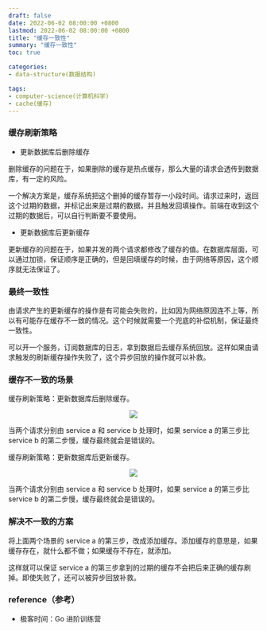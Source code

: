 ```yaml
---
draft: false
date: 2022-06-02 08:00:00 +0800
lastmod: 2022-06-02 08:00:00 +0800
title: "缓存一致性"
summary: "缓存一致性"
toc: true

categories:
- data-structure(数据结构)

tags:
- computer-science(计算机科学)
- cache(缓存)
---
```


### 缓存刷新策略

- 更新数据库后删除缓存

删除缓存的问题在于，如果删除的缓存是热点缓存，那么大量的请求会透传到数据库，有一定的风险。

一个解决方案是，缓存系统把这个删掉的缓存暂存一小段时间。请求过来时，返回这个过期的数据，并标记出来是过期的数据，并且触发回填操作。前端在收到这个过期的数据后，可以自行判断要不要使用。

- 更新数据库后更新缓存

更新缓存的问题在于，如果并发的两个请求都修改了缓存的值。在数据库层面，可以通过加锁，保证顺序是正确的，但是回填缓存的时候，由于网络等原因，这个顺序就无法保证了。

### 最终一致性

由请求产生的更新缓存的操作是有可能会失败的，比如因为网络原因连不上等，所以有可能存在缓存不一致的情况。这个时候就需要一个兜底的补偿机制，保证最终一致性。

可以开一个服务，订阅数据库的日志，拿到数据后去缓存系统回放。这样如果由请求触发的刷新缓存操作失败了，这个异步回放的操作就可以补救。

### 缓存不一致的场景

缓存刷新策略：更新数据库后删除缓存。

<div style="text-align: center; margin: 5px auto">
<img src="/image/computer-science/cache/cache-coherence_incoherence-01.drawio.png">
</div>

当两个请求分别由 service a 和 service b 处理时，如果 service a 的第三步比 service b 的第二步慢，缓存最终就会是错误的。

缓存刷新策略：更新数据库后更新缓存。

<div style="text-align: center; margin: 5px auto">
<img src="/image/computer-science/cache/cache-coherence_incoherence-02.drawio.png">
</div>

当两个请求分别由 service a 和 service b 处理时，如果 service a 的第三步比 service b 的第二步慢，缓存最终就会是错误的。

### 解决不一致的方案

将上面两个场景的 service a 的第三步，改成添加缓存。添加缓存的意思是，如果缓存存在，就什么都不做；如果缓存不存在，就添加。

这样就可以保证 service a 的第三步拿到的过期的缓存不会把后来正确的缓存刷掉。即使失败了，还可以被异步回放补救。

### reference（参考）

- 极客时间：Go 进阶训练营
